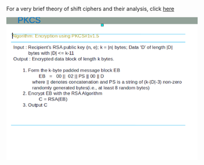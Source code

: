 For a very brief theory of shift ciphers and their analysis, click [here](docs/PKCS1.pdf)

<img src="images/image10.png"/>
